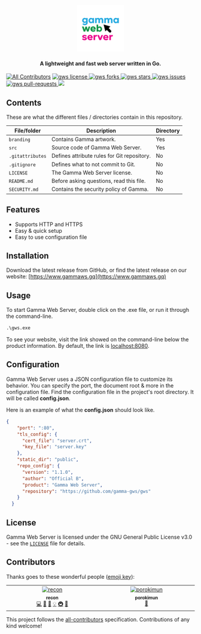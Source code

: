 <p align="center">
    <a href="https://www.gammaws.gq" target="_blank">
        <img src="./branding/gws-wordmark-01.png" alt="logo" width="125"/>
    </a>
</p>

<h4 align="center">A lightweight and fast web server written in Go.</h4>

<p align="center">

[![All Contributors](https://img.shields.io/github/all-contributors/r1c0n/gws?color=ee8449&style=flat-square)](#contributors)
<a href="https://github.com/r1c0n/gws/blob/master/LICENSE" target="blank">
<img src="https://img.shields.io/github/license/r1c0n/gws?style=flat-square" alt="gws license" />
</a>
<a href="https://github.com/r1c0n/gws/fork" target="blank">
<img src="https://img.shields.io/github/forks/r1c0n/gws?style=flat-square" alt="gws forks"/>
</a>
<a href="https://github.com/r1c0n/gws/stargazers" target="blank">
<img src="https://img.shields.io/github/stars/r1c0n/gws?style=flat-square" alt="gws stars"/>
</a>
<a href="https://github.com/r1c0n/gws/issues" target="blank">
<img src="https://img.shields.io/github/issues/r1c0n/gws?style=flat-square" alt="gws issues"/>
</a>
<a href="https://github.com/r1c0n/gws/pulls" target="blank">
<img src="https://img.shields.io/github/issues-pr/r1c0n/gws?style=flat-square" alt="gws pull-requests"/>
</a>
<a href="https://twitter.com/intent/tweet?text=👋%20Check%20out%20this%20amazing%20webserver!%20https://github.com/r1c0n/gws"><img src="https://img.shields.io/twitter/url?label=Share%20on%20Twitter&style=social&url=https%3A%2F%2Fgithub.com%2Fr1c0n%2Fgws"></a>
</p>

## Contents

These are what the different files / directories contain in this repository.

| File/folder       | Description                                | Directory |
|-------------------|--------------------------------------------|-----------|
| `branding`        | Contains Gamma artwork.                    | Yes       |
| `src`             | Source code of Gamma Web Server.           | Yes       |
| `.gitattributes`  | Defines attribute rules for Git repository.| No        |
| `.gitignore`      | Defines what to not commit to Git.         | No        |
| `LICENSE`         | The Gamma Web Server license.              | No        |
| `README.md`       | Before asking questions, read this file.   | No        |
| `SECURITY.md`     | Contains the security policy of Gamma.     | No        |

## Features

- Supports HTTP and HTTPS
- Easy & quick setup
- Easy to use configuration file

## Installation

Download the latest release from GitHub, or find the latest release on our website: [https://www.gammaws.gq](https://www.gammaws.gq)

## Usage

To start Gamma Web Server, double click on the .exe file, or run it through the command-line.

```cmd
.\gws.exe
```

To see your website, visit the link showed on the command-line below the product information. By default, the link is [localhost:8080](localhost:8080).

## Configuration

Gamma Web Server uses a JSON configuration file to customize its behavior. You can specify the port, the document root & more in the configuration file. Find the configuration file in the project's root directory. It will be called **config.json**.

Here is an example of what the **config.json** should look like.

```json
{
    "port": ":80",
    "tls_config": {
      "cert_file": "server.crt",
      "key_file": "server.key"
    },
    "static_dir": "public",
    "repo_config": {
      "version": "1.1.0",
      "author": "Official B",
      "product": "Gamma Web Server",
      "repository": "https://github.com/gamma-gws/gws"
    }
  }  
```

## License

Gamma Web Server is licensed under the GNU General Public License v3.0 - see the [`LICENSE`](LICENSE) file for details.

## Contributors

Thanks goes to these wonderful people ([emoji key](https://allcontributors.org/docs/en/emoji-key)):

<!-- ALL-CONTRIBUTORS-LIST:START - Do not remove or modify this section -->
<!-- prettier-ignore-start -->
<!-- markdownlint-disable -->
<table>
  <tbody>
    <tr>
      <td align="center" valign="top" width="14.28%"><a href="https://www.recon.best"><img src="https://avatars.githubusercontent.com/u/86677439?v=4?s=100" width="100px;" alt="recon"/><br /><sub><b>recon</b></sub></a><br /><a href="https://github.com/r1c0n/gws/commits?author=r1c0n" title="Code">💻</a> <a href="https://github.com/r1c0n/gws/commits?author=r1c0n" title="Documentation">📖</a> <a href="#design-r1c0n" title="Design">🎨</a> <a href="#example-r1c0n" title="Examples">💡</a> <a href="#infra-r1c0n" title="Infrastructure (Hosting, Build-Tools, etc)">🚇</a> <a href="https://github.com/r1c0n/gws/pulls?q=is%3Apr+reviewed-by%3Ar1c0n" title="Reviewed Pull Requests">👀</a></td>
      <td align="center" valign="top" width="14.28%"><a href="https://github.com/porokimun"><img src="https://avatars.githubusercontent.com/u/80103152?v=4?s=100" width="100px;" alt="porokimun"/><br /><sub><b>porokimun</b></sub></a><br /><a href="#design-porokimun" title="Design">🎨</a></td>
    </tr>
  </tbody>
</table>

<!-- markdownlint-restore -->
<!-- prettier-ignore-end -->

<!-- ALL-CONTRIBUTORS-LIST:END -->

This project follows the [all-contributors](https://github.com/all-contributors/all-contributors) specification. Contributions of any kind welcome!
